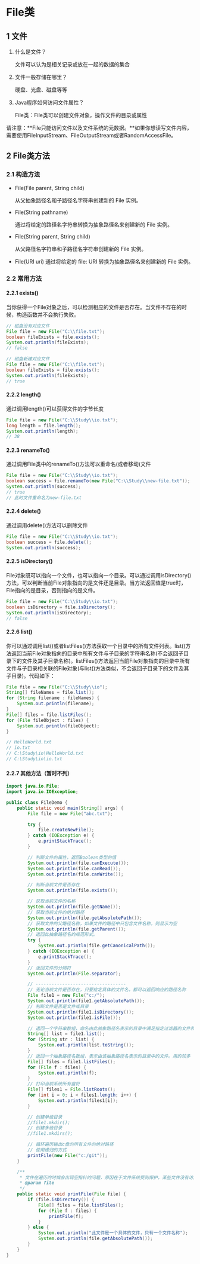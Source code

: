 # File类

## 1 文件

1. 什么是文件？

   文件可以认为是相关记录或放在一起的数据的集合

2. 文件一般存储在哪里？

   硬盘、光盘、磁盘等等

3. Java程序如何访问文件属性？

   File类：File类可以创建文件对象，操作文件的目录或属性

请注意：**File只能访问文件以及文件系统的元数据。**如果你想读写文件内容，需要使用FileInputStream、FileOutputStream或者RandomAccessFile。

## 2 File类方法

### 2.1 构造方法

- File(File parent, String child)

  从父抽象路径名和子路径名字符串创建新的 File 实例。

- File(String pathname)

  通过将给定的路径名字符串转换为抽象路径名来创建新的 File 实例。

- File(String parent, String child)

  从父路径名字符串和子路径名字符串创建新的 File 实例。

- File(URI uri)
  通过将给定的 file: URI 转换为抽象路径名来创建新的 File 实例。

### 2.2 常用方法

#### 2.2.1 exists()

当你获得一个File对象之后，可以检测相应的文件是否存在。当文件不存在的时候，构造函数并不会执行失败。

```java
// 磁盘没有对应文件
File file = new File("C:\\file.txt");
boolean fileExists = file.exists();
System.out.println(fileExists);
// false

// 磁盘新建对应文件
File file = new File("C:\\file.txt");
boolean fileExists = file.exists();
System.out.println(fileExists);
// true
```

#### 2.2.2 length()

通过调用length()可以获得文件的字节长度

```java
File file = new File("C:\\Study\\io.txt");
long length = file.length();
System.out.println(length);
// 38
```

#### 2.2.3 renameTo()

通过调用File类中的renameTo()方法可以重命名(或者移动)文件

```java
File file = new File("C:\\Study\\io.txt");
boolean success = file.renameTo(new File("C:\\Study\\new-file.txt"));
System.out.println(success);
// true
// 此时文件重命名为new-file.txt
```

#### 2.2.4 delete()

通过调用delete()方法可以删除文件

```java
File file = new File("C:\\Study\\io.txt");
boolean success = file.delete();
System.out.println(success);
```

#### 2.2.5 isDirectory()

File对象既可以指向一个文件，也可以指向一个目录。可以通过调用isDirectory()方法，可以判断当前File对象指向的是文件还是目录。当方法返回值是true时，File指向的是目录，否则指向的是文件。

```java
File file = new File("C:\\Study\\io.txt");
boolean isDirectory = file.isDirectory();
System.out.println(isDirectory);
// false
```

#### 2.2.6 list()

你可以通过调用list()或者listFiles()方法获取一个目录中的所有文件列表。list()方法返回当前File对象指向的目录中所有文件与子目录的字符串名称(不会返回子目录下的文件及其子目录名称)。listFiles()方法返回当前File对象指向的目录中所有文件与子目录相关联的File对象(与list()方法类似，不会返回子目录下的文件及其子目录)。代码如下：

```java
File file = new File("C:\\Study\\io");
String[] fileNames = file.list();
for (String filename : fileNames) {
    System.out.println(filename);
}
File[] files = file.listFiles();
for (File fileObject : files) {
    System.out.println(fileObject);
}

// HelloWorld.txt
// io.txt
// C:\Study\io\HelloWorld.txt
// C:\Study\io\io.txt
```

#### 2.2.7 其他方法（暂时不列）

```java
import java.io.File;
import java.io.IOException;

public class FileDemo {
    public static void main(String[] args) {
        File file = new File("abc.txt");

        try {
            file.createNewFile();
        } catch (IOException e) {
            e.printStackTrace();
        }

        // 判断文件的属性，返回Boolean类型的值
        System.out.println(file.canExecute());
        System.out.println(file.canRead());
        System.out.println(file.canWrite());

        // 判断当前文件是否存在
        System.out.println(file.exists());

        // 获取当前文件的名称
        System.out.println(file.getName());
        // 获取当前文件的绝对路径
        System.out.println(file.getAbsolutePath());
        // 获取文件的父路径名称，如果文件的路径中只包含文件名称，则显示为空
        System.out.println(file.getParent());
        // 返回此抽象路径名的规范形式。
        try {
            System.out.println(file.getCanonicalPath());
        } catch (IOException e) {
            e.printStackTrace();
        }
        // 返回文件的分隔符
        System.out.println(File.separator);

        // ----------------------------------
        // 无论当前文件是否存在，只要给定具体的文件名，都可以返回响应的路径名称
        File file1 = new File("c:/");
        System.out.println(file1.getAbsolutePath());
        // 判断文件是否是文件或目录
        System.out.println(file1.isDirectory());
        System.out.println(file1.isFile());

        // 返回一个字符串数组，命名由此抽象路径名表示的目录中满足指定过滤器的文件和目录。
        String[] list = file1.list();
        for (String str : list) {
            System.out.println(list.toString());
        }
        // 返回一个抽象路径名数组，表示由该抽象路径名表示的目录中的文件。用的较多
        File[] files = file1.listFiles();
        for (File f : files) {
            System.out.println(f);
        }
        // 打印当前系统所有盘符
        File[] files1 = File.listRoots();
        for (int i = 0; i < files1.length; i++) {
            System.out.println(files1[i]);
        }

        // 创建单级目录
        //file1.mkdir();
        // 创建多级目录
        //file1.mkdirs();

        // 循环遍历输出c盘的所有文件的绝对路径
        // 使用递归的方式
        printFile(new File("c:/git"));
    }

    /**
     * 文件在遍历的时候会出现空指针的问题，原因在于文件系统受到保护，某些文件没有访问权限，此时会报空指针异常
     * @param file
     */
    public static void printFile(File file) {
        if (file.isDirectory()) {
            File[] files = file.listFiles();
            for (File f : files) {
                printFile(f);
            }
        } else {
            System.out.println("此文件是一个具体的文件，只有一个文件名称");
            System.out.println(file.getAbsolutePath());
        }
    }
}
```